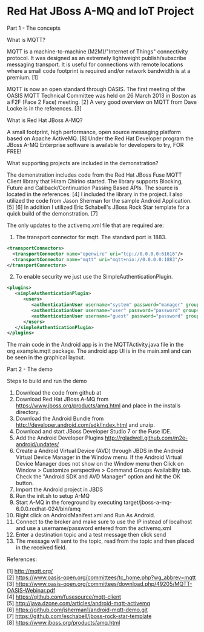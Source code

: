 Red Hat JBoss A-MQ and IoT Project
===================================

Part 1 - The concepts

What is MQTT?

MQTT is a machine-to-machine (M2M)/"Internet of Things" connectivity protocol. It was designed as an extremely lightweight publish/subscribe messaging transport. It is useful for connections with remote locations where a small code footprint is required and/or network bandwidth is at a premium. [1]
 
MQTT is now an open standard through OASIS. The first meeting of the OASIS MQTT Technical Committee was held on 26 March 2013 in Boston as a F2F (Face 2 Face) meeting. [2]  A very good overview on MQTT from Dave Locke is in the references. [3]

What is Red Hat JBoss A-MQ?

A small footprint, high performance, open source messaging platform based on Apache ActiveMQ. [8]  Under the Red Hat Developer program the JBoss A-MQ Enterprise software is available for developers to try, FOR FREE! 

What supporting projects are included in the demonstration?

The demonstration includes code from the Red Hat JBoss Fuse MQTT Client library that Hiram Chirino started.  The library supports Blocking, Future and Callback/Continuation Passing Based APIs.  The source is located in the references. [4]  I included the library in the project.  I also utilized the code from Jason Sherman for the sample Android Application. [5] [6]  In addition I utilized Eric Schabell's JBoss Rock Star template for a quick build of the demonstration.  [7]

The only updates to the activemq.xml file that are required are:
1. The transport connector for mqtt.  The standard port is 1883.
```xml
<transportConnectors>  
  <transportConnector name="openwire" uri="tcp://0.0.0.0:61616"/>  
  <transportConnector name="mqtt" uri="mqtt+nio://0.0.0.0:1883"/>  
</transportConnectors> 
```
  
2. To enable security we just use the SimpleAuthenticationPlugin.
```xml
<plugins>  
   <simpleAuthenticationPlugin>  
      <users>  
         <authenticationUser username="system" password="manager" groups="users,admins"/>  
         <authenticationUser username="user" password="password" groups="users"/>  
         <authenticationUser username="guest" password="password" groups="guests"/>  
      </users>  
   </simpleAuthenticationPlugin>  
</plugins>  
```
  
The main code in the Android app is in the MQTTActivity.java file in the org.example.mqtt package.  The android app UI is in the main.xml and can be seen in the graphical layout.

Part 2 - The demo

Steps  to build and run the demo

1. Download the code from github at
2. Download Red Hat JBoss A-MQ from https://www.jboss.org/products/amq.html and place in the installs directory.
3. Download the Android Bundle from http://developer.android.com/sdk/index.html and unzip.
4. Download and start JBoss Developer Studio 7 or the Fuse IDE.
5. Add the Android Developer Plugins http://rgladwell.github.com/m2e-android/updates/
6. Create a Android Virtual Device (AVD) through JBDS in the Android Virtual Device Manager in the Window menu.  If the Android Virtual Device Manager does not show on the Window menu then Click on Window > Customize perspective > Command Groups Availability tab. Check the "Android SDK and AVD Manager" option and hit the OK button.
7. Import the Android project in JBDS
8. Run the init.sh to setup A-MQ
9. Start A-MQ in the foreground by executing target/jboss-a-mq-6.0.0.redhat-024/bin/amq
10. Right click on AndroidManifest.xml and Run As Android.
11. Connect to the broker and make sure to use the IP instead of localhost and use a username/password entered from the activemq.xml
12. Enter a destination topic and a test message then click send
13. The message will sent to the topic, read from the topic and then placed in the received field.

References:

[1] http://mqtt.org/   
[2] https://www.oasis-open.org/committees/tc_home.php?wg_abbrev=mqtt   
[3] https://www.oasis-open.org/committees/download.php/49205/MQTT-OASIS-Webinar.pdf    
[4] https://github.com/fusesource/mqtt-client   
[5] http://java.dzone.com/articles/android-mqtt-activemq   
[6] https://github.com/jsherman1/android-mqtt-demo.git   
[7] https://github.com/eschabell/jboss-rock-star-template   
[8] https://www.jboss.org/products/amq.html   
